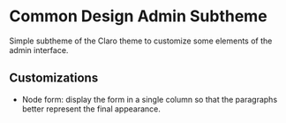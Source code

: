Common Design Admin Subtheme
============================

Simple subtheme of the Claro theme to customize some elements of the admin
interface.

Customizations
--------------

- Node form: display the form in a single column so that the paragraphs better
  represent the final appearance.
